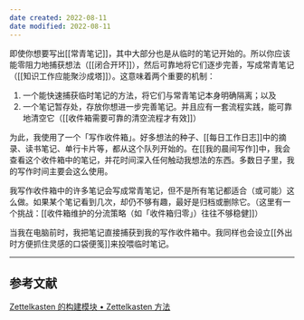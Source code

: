 ```yaml
---
date created: 2022-08-11
date modified: 2022-08-11
---
```


<!--我的理解:: 用inbox进行[[一元化收集]]的理念，在知识管理和任务管理等领域都适用。现在这块儿我自己将临时的东西放到[[dailynote]]中，也能流畅运行起来，但可能是因为inbox里面东西太少的缘故，仍需努力。-->

即使你想要写出[[常青笔记]]，其中大部分也是从临时的笔记开始的。所以你应该能零阻力地捕获想法（[[闭合开环]]），然后可靠地将它们逐步完善，写成常青笔记（[[知识工作应能聚沙成塔]]）。这意味着两个重要的机制：

1. 一个能快速捕获临时笔记的方法，将它们与常青笔记本身明确隔离；以及
2. 一个笔记暂存处，存放你想进一步完善笔记。并且应有一套流程实践，能可靠地清空它（[[收件箱需要可靠的清空流程才有效]]）  
    

为此，我使用了一个「写作收件箱」。好多想法的种子、[[每日工作日志]]中的摘录、读书笔记、单行卡片等，都从这个队列开始的。在[[我的晨间写作]]中，我会查看这个收件箱中的笔记，并花时间深入任何触动我想法的东西。多数日子里，我的写作时间主要会这么使用。

我写作收件箱中的许多笔记会写成常青笔记，但不是所有笔记都适合（或可能）这么做。如果某个笔记看到几次，却仍不够有趣，最好是归档或删除它。（这里有一个挑战：[[收件箱维护的分流策略（如「收件箱归零」）往往不够稳健]]）

当我在电脑前时，我把笔记直接捕获到我的写作收件箱中。我同样也会设立[[外出时方便抓住灵感的口袋便笺]]来投喂临时笔记。

___

## 参考文献

[Zettelkasten 的构建模块 • Zettelkasten 方法](https://zettelkasten.de/posts/zettelkasten-building-blocks/)




